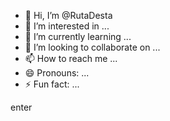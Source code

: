 - 👋 Hi, I’m @RutaDesta
- 👀 I’m interested in ...
- 🌱 I’m currently learning ...
- 💞️ I’m looking to collaborate on ...
- 📫 How to reach me ...
- 😄 Pronouns: ...
- ⚡ Fun fact: ...

<!---
RutaDesta/RutaDesta is a ✨ special ✨ repository because its `README.md` (this file) appears on your GitHub profile.
You can click the Preview link to take a look at your changes.
--->
enter
